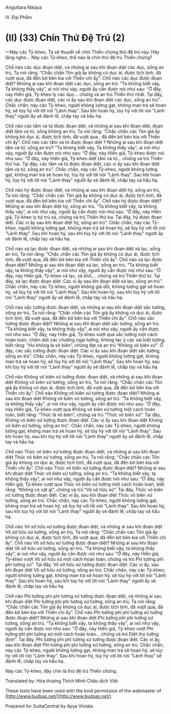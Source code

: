 Aṅguttara Nikāya

IV. Ðại Phẩm

# (II) (33) Chín Thứ Ðệ Trú (2)

—Này các Tỷ-kheo, Ta sẽ thuyết về chín Thiền chứng thứ đệ trú này. Hãy lắng nghe... Này các Tỷ-kheo, thế nào là chín thứ đệ trú Thiền chứng?

Chỗ nào các dục đoạn diệt, và những ai sau khi đoạn diệt các dục, sống an trú, Ta nói rằng: “Chắc chắn Tôn giả ấy không có dục ái, được tịch tịnh, đã vượt qua, đã đến bờ bên kia với Thiền chi ấy”. Chỗ nào các dục được đoạn diệt? Những ai sau khi đoạn diệt các dục, sống an trú: “Ta không biết vậy, Ta không thấy vậy”, ai nói như vậy, người ấy cần được nói như sau: “Ở đây, này Hiền giả, Tỷ-kheo ly các dục... chứng và an trú Thiền thứ nhất. Tại đây, các dục được đoạn diệt, các vị ấy sau khi đoạn diệt các dục, sống an trú”. Chắc chắn, này các Tỷ-kheo, người không lường gạt, không man trá sẽ hoan hỷ, sẽ tùy hỷ với lời nói “Lành thay”. Sau khi hoan hỷ, tùy hỷ với lời nói “Lành thay” người ấy sẽ đảnh lễ, chắp tay và hầu hạ.

Chỗ nào các tầm và tứ được đoạn diệt, và những ai sau khi đoạn diệt, đoạn diệt tầm và tứ, sống không an trú, Ta nói rằng: “Chắc chắn các Tôn giả ấy không bỏ dục ái, được tịch tịnh, đã vượt qua , đã đến bờ bên kia với Thiền chi ấy”. Chỗ nào các tầm và tứ được đoạn diệt ? Những ai sau khi đoạn diệt tầm và tứ, sống an trú? “Ta không biết vậy, Ta không thấy vậy”, ai nói như vậy, người ấy cần được nói như sau: “Ở đây, này Hiền giả, Tỷ-kheo được nói như sau: “Ở đây, này Hiền giả, Tỷ-kheo diệt tầm và tứ... chứng và trú Thiền thứ hai. Tại đây, các tầm và tứ được đoạn diệt, các vị ấy sau khi đoạn diệt tầm và tứ, sống an trú”. Chắc chắn, này các Tỷ-kheo, người không lường gạt, không man trá sẽ hoan hỷ, tùy hỷ với lời nói “Lành thay”. Sau khi hoan hỷ, tùy hỷ với lời nói “Lành thay” người ấy sẽ đảnh lễ, chắp tay và hầu hạ.

Chỗ nào hỷ được đoạn diệt, và những ai sau khi đoạn diệt hỷ, sống an trú, Ta nói rằng: “Chắc chắn các Tôn giả ấy không có dục ái, được tịch tịnh, đã vượt qua, đã đến bờ bên kia với Thiền chi ấy”. Chỗ nào hỷ được đoạn diệt? Những ai sau khi đoạn diệt hỷ, sống an trú. “Ta không biết vậy, ta không thấy vậy”, ai nói như vậy, người ấy cần được nói như sau: “Ở đây, này Hiền giả, Tỷ-kheo ly hỷ trú xả, chứng và trú Thiền thứ ba. Tại đây, hỷ được đoạn diệt. Các vị ấy sau khi đoạn diệt hỷ, sống an trú”. Chắc chắn, này các Tỷ-kheo, người không lường gạt, không man trá sẽ hoan hỷ, sẽ tùy hỷ với lời nói “Lành thay”. Sau khi hoan hỷ, sau khi tùy hỷ với lời nói “Lành thay” người ấy sẽ đảnh lễ, chắp tay và hầu hạ.

Chỗ nào xả lạc được đoạn diệt, và những ai sau khi đoạn diệt xả lạc, sống an trú, Ta nói rằng: “Chắc chắn các Tôn giả ấy không có dục ái, được tịch tịnh, đã vượt qua, đã đến bờ bên kia với Thiền chi ấy”. Chỗ nào xả lạc được đoạn diệt? Những ai sau khi đoạn diệt xả lạc, sống an trú. “Ta không biết vậy, ta không thấy vậy”, ai nói như vậy, người ấy cần được nói như sau: “Ở đây, này Hiền giả, Tỷ-kheo xả lạc, xả khổ,... chứng và trú Thiền thứ tư. Tại đây, xả lạc được đoạn diệt. Các vị ấy sau khi đoạn diệt xả lạc, sống an trú”. Chắc chắn, này các Tỷ-kheo, người không giả dối, không lường gạt sẽ hoan hỷ, sẽ tùy hỷ với lời nói “Lành thay”. Sau khi hoan hỷ, sau khi tùy hỷ với lời nói “Lành thay” người ấy sẽ đảnh lễ, chắp tay và hầu hạ.

Chỗ nào sắc tưởng được đoạn diệt, và những ai sau khi đoạn diệt sắc tưởng, sống an trú, Ta nói rằng: “Chắc chắn các Tôn giả ấy không có dục ái, được tịch tịnh, đã vượt qua, đã đến bờ bên kia với Thiền chi ấy”. Chỗ nào sắc tưởng được đoạn diệt? Những ai sau khi đoạn diệt sắc tưởng, sống an trú. “Ta không biết vậy, ta không thấy vậy”, ai nói như vậy, người ấy cần được nói như sau: “Ở đây, này Hiền giả, Tỷ-kheo vượt qua sắc tưởng một cách hoàn toàn, chấm dứt các chướng ngại tưởng, không tác ý các sai biệt tưởng, biết rằng: “Hư không là vô biên”, chứng đạt và an trú “Không vô biên xứ”. Ở đây, các sắc tưởng được đoạn diệt. Các vị ấy sau khi đoạn diệt sắc tưởng, sống an trú”. Chắc chắn, này các Tỷ-kheo, người không lường gạt, không man trá sẽ hoan hỷ, sẽ tùy hỷ với lời nói “Lành thay”. Sau khi hoan hỷ, sau khi tùy hỷ với lời nói “Lành thay” người ấy sẽ đảnh lễ, chắp tay và hầu hạ.

Chỗ nào Không vô biên xứ tưởng được đoạn diệt, và những ai sau khi đoạn diệt Không vô biên xứ tưởng, sống an trú, Ta nói rằng: “Chắc chắn các Tôn giả ấy không có dục ái, được tịch tịnh, đã vượt qua, đã đến bờ bên kia với Thiền chi ấy”. Chỗ nào Không vô biên xứ tưởng được đoạn diệt? Những ai sau khi đoạn diệt Không vô biên xứ tưởng, sống an trú. “Ta không biết vậy, ta không thấy vậy”, ai nói như vậy, người ấy cần được nói như sau: “Ở đây, này Hiền giả, Tỷ-kheo vượt qua Không vô biên xứ tưởng một cách hoàn toàn, biết rằng: “Thức là vô biên”, chứng và trú “Thức vô biên xứ”. Tại đây, Không vô biên xứ tưởng được đoạn diệt. Các vị ấy sau khi đoạn diệt Không vô biên xứ tưởng, sống an trú”. Chắc chắn, này các Tỷ-kheo, người không lường gạt, không man trá sẽ hoan hỷ, sẽ tùy hỷ với lời nói “Lành thay”. Sau khi hoan hỷ, sau khi tùy hỷ với lời nói “Lành thay” người ấy sẽ đảnh lễ, chắp tay và hầu hạ.

Chỗ nào Thức vô biên xứ tưởng được đoạn diệt, và những ai sau khi đoạn diệt Thức vô biên xứ tưởng, sống an trú, Ta nói rằng: “Chắc chắn các Tôn giả ấy không có dục ái, được tịch tịnh, đã vượt qua, đã đến bờ bên kia với Thiền chi ấy”. Chỗ nào Thức vô biên xứ tưởng được đoạn diệt? Những ai sau khi đoạn diệt Thức vô biên xứ tưởng, sống an trú. “Ta không biết vậy, ta không thấy vậy”, ai nói như vậy, người ấy cần được nói như sau: “Ở đây, này Hiền giả, Tỷ-kheo vượt qua Thức vô biên xứ tưởng một cách hoàn toàn, biết rằng: “Không có vật gì”, chứng và trú “Vô sở hữu xứ”. Tại đây, Thức vô biên xứ tưởng được đoạn diệt. Các vị ấy, sau khi đoạn diệt Thức vô biên xứ tưởng, sống an trú. Chắc chắn, này các Tỷ-kheo, người không lường gạt, không man trá sẽ hoan hỷ, sẽ tùy hỷ với lời nói “Lành thay”. Sau khi hoan hỷ, sau khi tùy hỷ với lời nói “Lành thay” người ấy sẽ đảnh lễ, chắp tay và hầu hạ.

Chỗ nào Vô sở hữu xứ tưởng được đoạn diệt, và những ai sau khi đoạn diệt Vô sở hữu xứ tưởng, sống an trú, Ta nói rằng: “Chắc chắn các Tôn giả ấy không có dục ái, được tịch tịnh, đã vượt qua, đã đến bờ bên kia với Thiền chi ấy”. Chỗ nào Vô sở hữu xứ tưởng được đoạn diệt? Những ai sau khi đoạn diệt Vô sở hữu xứ tưởng, sống an trú. “Ta không biết vậy, ta không thấy vậy”, ai nói như vậy, người ấy cần được nói như sau: “Ở đây, này Hiền giả, Tỷ-kheo vượt Vô sở hữu xứ một cách hoàn toàn, chứng và trú Phi tưởng phi phi tưởng xứ”. Tại đây, Vô sở hữu xứ tưởng được đoạn diệt. Các vị ấy, sau khi đoạn diệt Vô sở hữu xứ tưởng, sống an trú. Chắc chắn, này các Tỷ-kheo, người không lường gạt, không man trá sẽ hoan hỷ, sẽ tùy hỷ với lời nói “Lành thay”. Sau khi hoan hỷ, sau khi tùy hỷ với lời nói “Lành thay” người ấy sẽ đảnh lễ, chắp tay và hầu hạ.

Chỗ nào Phi tưởng phi phi tưởng xứ tưởng được đoạn diệt, và những ai sau khi đoạn diệt Phi tưởng phi phi tưởng xứ tưởng, sống an trú, Ta nói rằng: “Chắc chắn các Tôn giả ấy không có dục ái, được tịch tịnh, đã vượt qua, đã đến bờ bên kia với Thiền chi ấy”. Chỗ nào Phi tưởng phi phi tưởng xứ tưởng được đoạn diệt? Những ai sau khi đoạn diệt Phi tưởng phi phi tưởng xứ tưởng, sống an trú. “Ta không biết vậy, ta không thấy vậy”, ai nói như vậy, người ấy cần được nói như sau: “Ở đây, này Hiền giả, Tỷ-kheo vượt Phi tưởng phi phi tưởng xứ một cách hoàn toàn... chứng và trú Diệt thọ tưởng định”. Tại đây, Phi tưởng phi phi tưởng xứ tưởng được đoạn diệt. Các vị ấy, sau khi đoạn diệt Phi tưởng phi phi tưởng xứ tưởng, sống an trú. Chắc chắn, này các Tỷ-kheo, người không lường gạt, không man trá sẽ hoan hỷ, sẽ tùy hỷ với lời nói “Lành thay”. Sau khi hoan hỷ, tùy hỷ với lời nói “Lành thay” sẽ đảnh lễ, chắp tay và hầu hạ.

Này các Tỷ-kheo, đây chín là thứ đệ trú Thiền chứng.

Translated by: Hòa thượng Thích Minh Châu dịch Việt

These texts have been used with the kind permission of the webmaster of [http://www.budsas.net/](http://www.budsas.net/)

Prepared for SuttaCentral by Ayya Vimala.